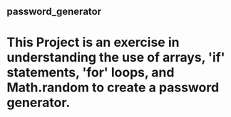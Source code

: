 ## password_generator

# This Project is an exercise in understanding the use of arrays, 'if' statements, 'for' loops, and Math.random to create a password generator.  
